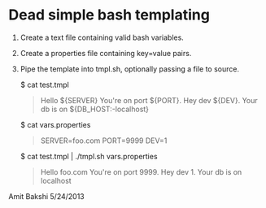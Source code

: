 Dead simple bash templating
===========================

1. Create a text file containing valid bash variables.
2. Create a properties file containing key=value pairs.
3. Pipe the template into tmpl.sh, optionally passing a 
   file to source.

    $ cat test.tmpl
    > Hello ${SERVER} You're on port ${PORT}.
    > Hey dev ${DEV}. Your db is on ${DB_HOST:-localhost}

    $ cat vars.properties
    > SERVER=foo.com
    > PORT=9999
    > DEV=1

    $ cat test.tmpl | ./tmpl.sh vars.properties
    > Hello foo.com You're on port 9999.
    > Hey dev 1. Your db is on localhost


Amit Bakshi
5/24/2013

